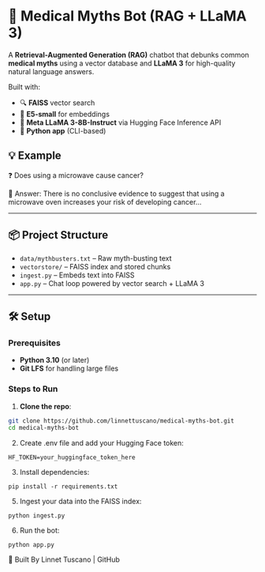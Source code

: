 # 🧠 Medical Myths Bot (RAG + LLaMA 3)

A **Retrieval-Augmented Generation (RAG)** chatbot that debunks common **medical myths** using a vector database and **LLaMA 3** for high-quality natural language answers.

Built with:
- 🔍 **FAISS** vector search
- 🔢 **E5-small** for embeddings
- 🦙 **Meta LLaMA 3-8B-Instruct** via Hugging Face Inference API
- 💬 **Python app** (CLI-based)

## 💡 Example

❓ Does using a microwave cause cancer?

🤖 Answer: There is no conclusive evidence to suggest that using a microwave oven increases your risk of developing cancer...

---

## 📦 Project Structure

- `data/mythbusters.txt` – Raw myth-busting text
- `vectorstore/` – FAISS index and stored chunks
- `ingest.py` – Embeds text into FAISS
- `app.py` – Chat loop powered by vector search + LLaMA 3

---

## 🛠️ Setup

### Prerequisites
- **Python 3.10** (or later)
- **Git LFS** for handling large files

### Steps to Run

1. **Clone the repo**:
```bash
git clone https://github.com/linnettuscano/medical-myths-bot.git
cd medical-myths-bot
```
2. Create .env file and add your Hugging Face token:
```
HF_TOKEN=your_huggingface_token_here
```
3. Install dependencies:
```
pip install -r requirements.txt
```
5. Ingest your data into the FAISS index:
```
python ingest.py
```
6. Run the bot:
```
python app.py
```

🧠 Built By
Linnet Tuscano | GitHub

